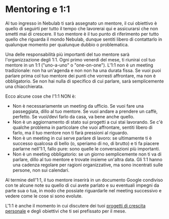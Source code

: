# Mentoring e 1:1

Al tuo ingresso in Nebulab ti sarà assegnato un mentore, il cui obiettivo è quello di seguirti
per tutto il tempo che lavorerai qui e assicurarsi che non smetti mai di crescere. Il tuo mentore è 
il tuo punto di riferimento per tutto quello che riguarda il mondo Nebulab, dunque sentiti libero di
contattarlo in qualunque momento per qualunque dubbio o problematica.

Una delle responsabilità più importanti del tuo mentore sarà l'organizzazione degli 1:1. Ogni primo 
venerdì del mese, ti riunirai col tuo mentore in un 1:1 ("uno-a-uno" o "one-on-one"). L'1:1 non è un 
meeting tradizionale: non ha un'agenda e non non ha una durata fissa. Se vuoi puoi parlare prima col 
tuo mentore dei punti che vorresti affrontare, ma non è obbligatorio. Se non hai nulla di specifico 
di cui parlare, sarà semplicemente una chiacchierata.

Ecco alcune cose che l'1:1 NON è:

- Non è necessariamente un meeting da ufficio. Se vuoi fare una passeggiata, dillo al tuo mentore. 
Se vuoi andare a prendere un caffè, perfetto. Se vuoi/devi farlo da casa, va bene anche quello.
- Non è un aggiornamento di stato sui progetti a cui stai lavorando. Se c'è qualche problema in
particolare che vuoi affrontare, sentiti libero di farlo, ma il tuo mentore non ti farà pressioni
al riguardo.
- Non è un meeting in cui serve parlare di lavoro: se ultimamente ti è successo qualcosa di bello 
(o, speriamo di no, di brutto) e ti fa piacere parlarne nell'1:1, fallo pure: sono quelle le 
conversazioni più importanti.
- Non è un meeting obbligatorio: se un giorno semplicemente non ti va di parlare, dillo al tuo 
mentore e trovate insieme un'altra data. Gli 1:1 hanno una cadenza regolare per ragioni 
organizzative, ma sono incentrati sulle persone, non sui calendari.

Al termine dell'1:1, il tuo mentore inserirà in un documento Google condiviso con te alcune note su
quello di cui avete parlato e su eventuali impegni da parte sua o tua, in modo che possiate 
riguardarle nel meeting successivo e vedere come le cose si sono evolute.

L'1:1 è anche il momento in cui discutere dei tuoi [progetti di crescita personale](#il-venerdi) e 
degli obiettivi che ti sei prefissato per il mese.
